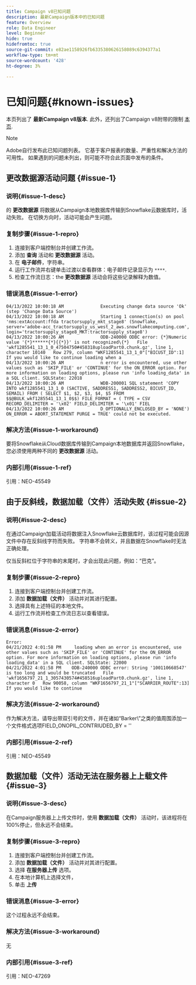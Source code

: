```yaml
---
title: Campaign v8已知问题
description: 最新Campaign版本中的已知问题
feature: Overview
role: Data Engineer
level: Beginner
hide: true
hidefromtoc: true
source-git-commit: e82ae1158926fb6335380626158089c6394377a1
workflow-type: tm+mt
source-wordcount: '428'
ht-degree: 3%

---
```


# 已知问题{#known-issues}

本页列出了 **最新Campaign v8版本**. 此外，还列出了Campaign v8附带的限制 [本页](known-limitations.md).


>[!NOTE]
>
>Adobe自行发布此已知问题列表。 它基于客户报表的数量、严重性和解决方法的可用性。 如果遇到的问题未列出，则可能不符合此页面中发布的条件。

## 更改数据源活动问题 {#issue-1}

### 说明{#issue-1-desc}

的 **更改数据源** 将数据从Campaign本地数据库传输到Snowflake云数据库时，活动失败。 在切换方向时，活动可能会产生问题。

### 复制步骤{#issue-1-repro}

1. 连接到客户端控制台并创建工作流。
1. 添加 **查询** 活动和 **更改数据源** 活动。
1. 在 **电子邮件**，字符串。
1. 运行工作流并右键单击过渡以查看群体：电子邮件记录显示为 `****`.
1. 检查工作流日志：the **更改数据源** 活动会将这些记录解释为数值。

### 错误消息{#issue-1-error}

```
04/13/2022 10:00:18 AM              Executing change data source 'Ok' (step 'Change Data Source')
04/13/2022 10:00:18 AM              Starting 1 connection(s) on pool 'nms:extAccount:ffda tractorsupply_mkt_stage8' (Snowflake, server='adobe-acc_tractorsupply_us_west_2_aws.snowflakecomputing.com', login='tractorsupply_stage8_MKT:tractorsupply_stage8')
04/13/2022 10:00:26 AM              ODB-240000 ODBC error: {*}Numeric value '{*}******{*}{{*}}' is not recognized\{*}   File 'wkf1285541_13_1_0_47504750#458318uploadPart0.chunk.gz', line 1, character 10140   Row 279, column "WKF1285541_13_1_0"["BICUST_ID":1]   If you would like to continue loading when a
04/13/2022 10:00:26 AM              n error is encountered, use other values such as 'SKIP_FILE' or 'CONTINUE' for the ON_ERROR option. For more information on loading options, please run 'info loading_data' in a SQL client. SQLState: 22018
04/13/2022 10:00:26 AM              WDB-200001 SQL statement 'COPY INTO wkf1285541_13_1_0 (SACTIVE, SADDRESS1, SADDRESS2, BICUST_ID, SEMAIL) FROM ( SELECT $1, $2, $3, $4, $5 FROM $$@BULK_wkf1285541_13_1_0$$) FILE_FORMAT = ( TYPE = CSV RECORD_DELIMITER = '\x02' FIELD_DELIMITER = '\x01' FIEL
04/13/2022 10:00:26 AM              D_OPTIONALLY_ENCLOSED_BY = 'NONE') ON_ERROR = ABORT_STATEMENT PURGE = TRUE' could not be executed.
```

### 解决方法{#issue-1-workaround}

要将Snowflake从Cloud数据库传输到Campaign本地数据库并返回Snowflake，您必须使用两种不同的 **更改数据源** 活动。

### 内部引用{#issue-1-ref}

引用：NEO-45549



## 由于反斜线，数据加载（文件）活动失败 {#issue-2}

### 说明{#issue-2-desc}

在通过Campaign加载活动将数据注入Snowflake云数据库时，该过程可能会因源文件中存在反斜线字符而失败。 字符串不会转义，并且数据在Snowflake时无法正确处理。

仅当反斜杠位于字符串的末尾时，才会出现此问题，例如：“巴克”。


### 复制步骤{#issue-2-repro}

1. 连接到客户端控制台并创建工作流。
1. 添加 **数据加载（文件）** 活动并对其进行配置。
1. 选择具有上述特征的本地文件。
1. 运行工作流并检查工作流日志以查看错误。


### 错误消息{#issue-2-error}

```
Error:
04/21/2022 4:01:58 PM     loading when an error is encountered, use other values such as 'SKIP_FILE' or 'CONTINUE' for the ON_ERROR option. For more information on loading options, please run 'info loading_data' in a SQL client. SQLState: 22000
04/21/2022 4:01:58 PM    ODB-240000 ODBC error: String '100110668547' is too long and would be truncated   File 'wkf1656797_21_1_3057430574#458516uploadPart0.chunk.gz', line 1, character 0   Row 90058, column "WKF1656797_21_1"["SCARRIER_ROUTE":13]   If you would like to continue
```

### 解决方法{#issue-2-workaround}

作为解决方法，请导出带双引号的文件，并在诸如“Barker\”之类的值周围添加一个文件格式选项FIELD_ONOPIL_CONTRIUDED_BY = &#39;&#39;

### 内部引用{#issue-2-ref}

引用：NEO-45549


## 数据加载（文件）活动无法在服务器上上载文件 {#issue-3}

### 说明{#issue-3-desc}

在Campaign服务器上上传文件时，使用 **数据加载（文件）** 活动时，该进程将在100%停止，但永远不会结束。

### 复制步骤{#issue-3-repro}

1. 连接到客户端控制台并创建工作流。
1. 添加 **数据加载（文件）** 活动并对其进行配置。
1. 选择 **在服务器上传** 选项。
1. 在本地计算机上选择文件，
1. 单击 **上传**


### 错误消息{#issue-3-error}

这个过程永远不会结束。

### 解决方法{#issue-3-workaround}

无

### 内部引用{#issue-3-ref}

引用：NEO-47269